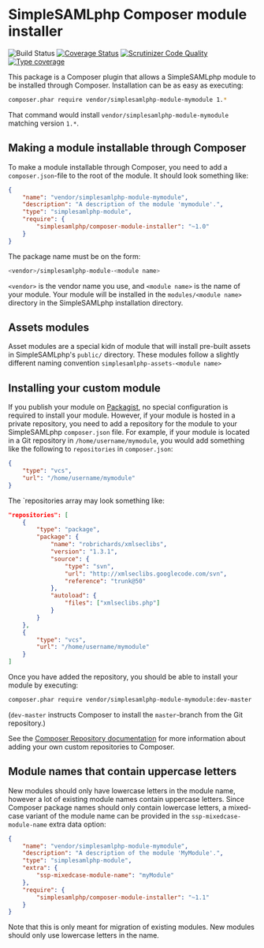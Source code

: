 # SimpleSAMLphp Composer module installer

![Build Status](https://github.com/simplesamlphp/composer-module-installer/workflows/CI/badge.svg?branch=master)
[![Coverage Status](https://codecov.io/gh/simplesamlphp/composer-module-installer/branch/master/graph/badge.svg)](https://codecov.io/gh/simplesamlphp/composer-module-installer)
[![Scrutinizer Code Quality](https://scrutinizer-ci.com/g/simplesamlphp/composer-module-installer/badges/quality-score.png?b=master)](https://scrutinizer-ci.com/g/simplesamlphp/composer-module-installer/?branch=master) 
[![Type coverage](https://shepherd.dev/github/simplesamlphp/composer-module-installer/coverage.svg)](https://shepherd.dev/github/simplesamlphp/composer-module-installer)

This package is a Composer plugin that allows a SimpleSAMLphp module to be
installed through Composer. Installation can be as easy as executing:

```bash
composer.phar require vendor/simplesamlphp-module-mymodule 1.*
```

That command would install `vendor/simplesamlphp-module-mymodule` matching
version `1.*`.


## Making a module installable through Composer

To make a module installable through Composer, you need to add a
`composer.json`-file to the root of the module. It should look
something like:

```json
{
    "name": "vendor/simplesamlphp-module-mymodule",
    "description": "A description of the module 'mymodule'.",
    "type": "simplesamlphp-module",
    "require": {
        "simplesamlphp/composer-module-installer": "~1.0"
    }
}
```

The package name must be on the form:

```bash
<vendor>/simplesamlphp-module-<module name>
```

`<vendor>` is the vendor name you use, and `<module name>` is the name
of your module. Your module will be installed in the `modules/<module name>`
directory in the SimpleSAMLphp installation directory.


## Assets modules

Asset modules are a special kidn of module that will install pre-built assets in
SimpleSAMLphp's `public/` directory. These modules follow a slightly different
naming convention `simplesamlphp-assets-<module name>`


## Installing your custom module

If you publish your module on [Packagist](https://packagist.org/), no special
configuration is required to install your module. However, if your module is
hosted in a private repository, you need to add a repository for the module to
your SimpleSAMLphp `composer.json` file. For example, if your module is located
in a Git repository in `/home/username/mymodule`, you would add something like
the following to `repositories` in `composer.json`:

```json
{
    "type": "vcs",
    "url": "/home/username/mymodule"
}
```

The `repositories array may look something like:

```json
"repositories": [
    {
        "type": "package",
        "package": {
            "name": "robrichards/xmlseclibs",
            "version": "1.3.1",
            "source": {
                "type": "svn",
                "url": "http://xmlseclibs.googlecode.com/svn",
                "reference": "trunk@50"
            },
            "autoload": {
                "files": ["xmlseclibs.php"]
            }
        }
    },
    {
        "type": "vcs",
        "url": "/home/username/mymodule"
    }
]
```

Once you have added the repository, you should be able to install your module
by executing:

```bash
composer.phar require vendor/simplesamlphp-module-mymodule:dev-master
```

(`dev-master` instructs Composer to install the `master`-branch from the Git
repository.)

See the [Composer Repository documentation](https://getcomposer.org/doc/05-repositories.md)
for more information about adding your own custom repositories to Composer.


## Module names that contain uppercase letters

New modules should only have lowercase letters in the module name, however a
lot of existing module names contain uppercase letters. Since Composer package
names should only contain lowercase letters, a mixed-case variant of the module
name can be provided in the `ssp-mixedcase-module-name` extra data option:

```json
{
    "name": "vendor/simplesamlphp-module-mymodule",
    "description": "A description of the module 'MyModule'.",
    "type": "simplesamlphp-module",
    "extra": {
        "ssp-mixedcase-module-name": "myModule"
    },
    "require": {
        "simplesamlphp/composer-module-installer": "~1.1"
    }
}
```

Note that this is only meant for migration of existing modules. New modules
should only use lowercase letters in the name.
